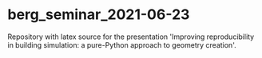 # berg_seminar_2021-06-23
Repository with latex source for the presentation 'Improving reproducibility in building simulation: a pure-Python approach to geometry creation'.

